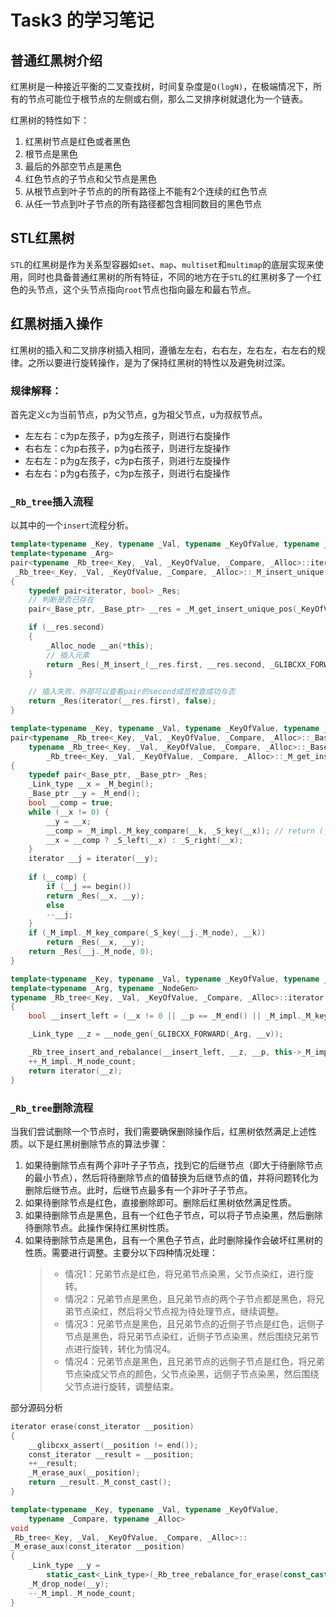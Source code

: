# Task3 的学习笔记
## 普通红黑树介绍
红黑树是一种接近平衡的二叉查找树，时间复杂度是`O(logN)`，在极端情况下，所有的节点可能位于根节点的左侧或右侧，那么二叉排序树就退化为一个链表。

红黑树的特性如下：

1. 红黑树节点是红色或者黑色
2. 根节点是黑色
3. 最后的外部空节点是黑色
4. 红色节点的子节点和父节点是黑色
5. 从根节点到叶子节点的的所有路径上不能有2个连续的红色节点
6. 从任一节点到叶子节点的所有路径都包含相同数目的黑色节点

## STL红黑树
`STL`的红黑树是作为关系型容器如`set`、`map`、`multiset`和`multimap`的底层实现来使用，同时也具备普通红黑树的所有特征，不同的地方在于`STL`的红黑树多了一个红色的头节点，这个头节点指向`root`节点也指向最左和最右节点。

## 红黑树插入操作
红黑树的插入和二叉排序树插入相同，遵循左左右，右右左，左右左，右左右的规律。之所以要进行旋转操作，是为了保持红黑树的特性以及避免树过深。

### 规律解释：
首先定义c为当前节点，p为父节点，g为祖父节点，u为叔叔节点。
* 左左右：c为p左孩子，p为g左孩子，则进行右旋操作
* 右右左：c为p右孩子，p为g右孩子，则进行左旋操作
* 左右左：p为g左孩子，c为p右孩子，则进行左旋操作
* 右左右：p为g右孩子，c为p左孩子，则进行右旋操作

### `_Rb_tree`插入流程
以其中的一个`insert`流程分析。
```c++
template<typename _Key, typename _Val, typename _KeyOfValue, typename _Compare, typename _Alloc>
template<typename _Arg>
pair<typename _Rb_tree<_Key, _Val, _KeyOfValue, _Compare, _Alloc>::iterator, bool>
 _Rb_tree<_Key, _Val, _KeyOfValue, _Compare, _Alloc>::_M_insert_unique(_Arg&& __v)
{
	typedef pair<iterator, bool> _Res;
	// 判断是否已存在
	pair<_Base_ptr, _Base_ptr> __res = _M_get_insert_unique_pos(_KeyOfValue()(__v));

	if (__res.second)
	{
		_Alloc_node __an(*this);
		// 插入元素
		return _Res(_M_insert_(__res.first, __res.second, _GLIBCXX_FORWARD(_Arg, __v), __an), true);
	}

	// 插入失败，外部可以查看pair的second成员检查成功与否
	return _Res(iterator(__res.first), false);
}

template<typename _Key, typename _Val, typename _KeyOfValue, typename _Compare, typename _Alloc>
pair<typename _Rb_tree<_Key, _Val, _KeyOfValue, _Compare, _Alloc>::_Base_ptr,
	typename _Rb_tree<_Key, _Val, _KeyOfValue, _Compare, _Alloc>::_Base_ptr>
		_Rb_tree<_Key, _Val, _KeyOfValue, _Compare, _Alloc>::_M_get_insert_unique_pos(const key_type& __k)
{
	typedef pair<_Base_ptr, _Base_ptr> _Res;
	_Link_type __x = _M_begin();
	_Base_ptr __y = _M_end();
	bool __comp = true;
	while (__x != 0) {
		__y = __x;
		__comp = _M_impl._M_key_compare(__k, _S_key(__x)); // return (__k < _S_key(__x))
		__x = __comp ? _S_left(__x) : _S_right(__x);
	}
	iterator __j = iterator(__y);
	
	if (__comp) {
		if (__j == begin())
		return _Res(__x, __y);
		else
		--__j;
	}
	if (_M_impl._M_key_compare(_S_key(__j._M_node), __k))
		return _Res(__x, __y);
	return _Res(__j._M_node, 0);
}

template<typename _Key, typename _Val, typename _KeyOfValue, typename _Compare, typename _Alloc>
template<typename _Arg, typename _NodeGen>
typename _Rb_tree<_Key, _Val, _KeyOfValue, _Compare, _Alloc>::iterator _Rb_tree<_Key, _Val, _KeyOfValue, _Compare, _Alloc>::_M_insert_(_Base_ptr __x, _Base_ptr __p, _Arg&& __v, _NodeGen& __node_gen)
{
	bool __insert_left = (__x != 0 || __p == _M_end() || _M_impl._M_key_compare(_KeyOfValue()(__v), _S_key(__p)));

	_Link_type __z = __node_gen(_GLIBCXX_FORWARD(_Arg, __v));

	_Rb_tree_insert_and_rebalance(__insert_left, __z, __p, this->_M_impl._M_header); // 插入元素并根据红黑树特性进行修改。
	++_M_impl._M_node_count;
	return iterator(__z);
}
```

### `_Rb_tree`删除流程
当我们尝试删除一个节点时，我们需要确保删除操作后，红黑树依然满足上述性质。以下是红黑树删除节点的算法步骤：
1. 如果待删除节点有两个非叶子子节点，找到它的后继节点（即大于待删除节点的最小节点），然后将待删除节点的值替换为后继节点的值，并将问题转化为删除后继节点。此时，后继节点最多有一个非叶子子节点。
2. 如果待删除节点是红色，直接删除即可。删除后红黑树依然满足性质。
3. 如果待删除节点是黑色，且有一个红色子节点，可以将子节点染黑，然后删除待删除节点。此操作保持红黑树性质。
4. 如果待删除节点是黑色，且有一个黑色子节点，此时删除操作会破坏红黑树的性质。需要进行调整。主要分以下四种情况处理：
	> * 情况1：兄弟节点是红色，将兄弟节点染黑，父节点染红，进行旋转。
	> * 情况2：兄弟节点是黑色，且兄弟节点的两个子节点都是黑色，将兄弟节点染红，然后将父节点视为待处理节点，继续调整。
	> * 情况3：兄弟节点是黑色，且兄弟节点的近侧子节点是红色，远侧子节点是黑色，将兄弟节点染红，近侧子节点染黑，然后围绕兄弟节点进行旋转，转化为情况4。
	> * 情况4：兄弟节点是黑色，且兄弟节点的远侧子节点是红色，将兄弟节点染成父节点的颜色，父节点染黑，远侧子节点染黑，然后围绕父节点进行旋转，调整结束。

部分源码分析
```c++
iterator erase(const_iterator __position)
{
	__glibcxx_assert(__position != end());
	const_iterator __result = __position;
	++__result;
	_M_erase_aux(__position);
	return __result._M_const_cast();
}

template<typename _Key, typename _Val, typename _KeyOfValue,
	typename _Compare, typename _Alloc>
void
_Rb_tree<_Key, _Val, _KeyOfValue, _Compare, _Alloc>::
_M_erase_aux(const_iterator __position)
{
	_Link_type __y =
		static_cast<_Link_type>(_Rb_tree_rebalance_for_erase(const_cast<_Base_ptr>(__position._M_node), this->_M_impl._M_header)); // 删除节点并根据特性保持树的相对平衡
	_M_drop_node(__y);
	--_M_impl._M_node_count;
}
```